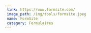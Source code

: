```yaml
---
 link: https://www.formsite.com/
 image_path: /img/tools/formsite.jpeg
 name: FormSite
 category: Formulaires
---
```

